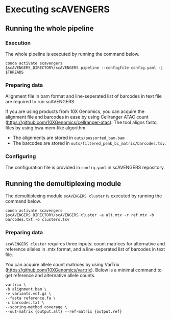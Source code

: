 # Executing scAVENGERS

## Running the whole pipeline
### Execution
The whole pipeline is executed by running the command below.
```
conda activate scavengers
$scAVENGERS_DIRECTORY/scAVENGERS pipeline --configfile config.yaml -j $THREADS
```
### Preparing data
Alignment file in bam format and line-seperated list of barcodes in text file are required to run scAVENGERS.

If you are using products from 10X Genomics, you can acquire the alignment file and barcodes in ease by using Cellranger ATAC count (https://github.com/10XGenomics/cellranger-atac). The tool aligns fastq files by using bwa mem-like algorithm.
- The alignments are stored in `outs/possorted_bam.bam`
- The barcodes are stored in `outs/filtered_peak_bc_matrix/barcodes.tsv`.

### Configuring
The configuration file is provided in `config.yaml` in scAVENGERS repository.

## Running the demultiplexing module
The demultiplexing module `scAVENGERS cluster` is executed by running the command below.
```
conda activate scavengers
$scAVENGERS_DIRECTORY/scAVENGERS cluster -a alt.mtx -r ref.mtx -b barcodes.txt -o clusters.tsv
```
### Preparing data
`scAVENGERS cluster` requires three inputs: count matrices for alternative and reference alleles in .mtx format, and a line-seperated list of barcodes in text file.

You can acquire allele count matrices by using VarTrix (https://github.com/10XGenomics/vartrix). Below is a minimal command to get reference and alternative allele counts.
```
vartrix \
-b alignment.bam \
-v variants.vcf.gz \
--fasta reference.fa \
-c barcodes.txt \
--scoring-method coverage \
--out-matrix {output.alt} --ref-matrix {output.ref} 
```
